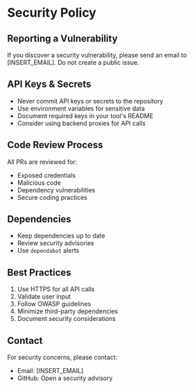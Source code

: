 # Security Policy

## Reporting a Vulnerability

If you discover a security vulnerability, please send an email to [INSERT_EMAIL]. Do not create a public issue.

## API Keys & Secrets

- Never commit API keys or secrets to the repository
- Use environment variables for sensitive data
- Document required keys in your tool's README
- Consider using backend proxies for API calls

## Code Review Process

All PRs are reviewed for:
- Exposed credentials
- Malicious code
- Dependency vulnerabilities
- Secure coding practices

## Dependencies

- Keep dependencies up to date
- Review security advisories
- Use `dependabot` alerts

## Best Practices

1. Use HTTPS for all API calls
2. Validate user input
3. Follow OWASP guidelines
4. Minimize third-party dependencies
5. Document security considerations

## Contact

For security concerns, please contact:
- Email: [INSERT_EMAIL]
- GitHub: Open a security advisory